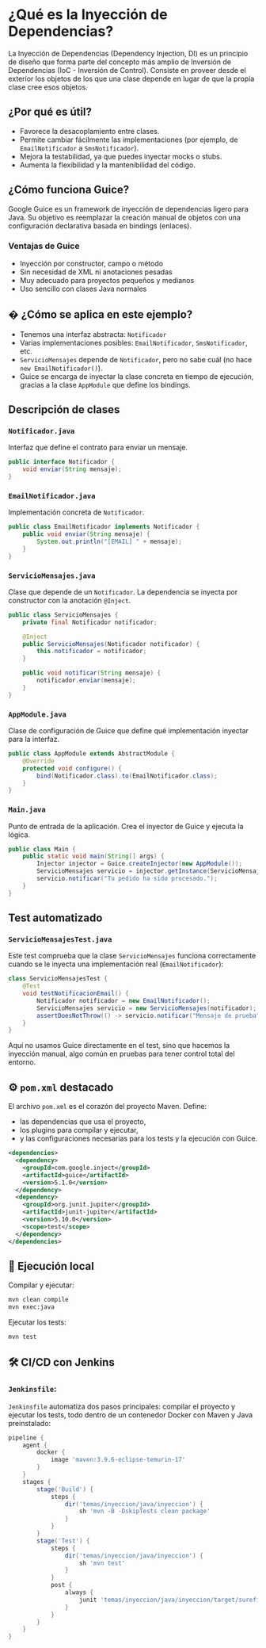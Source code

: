 # ¿Qué es la Inyección de Dependencias?

La Inyección de Dependencias (Dependency Injection, DI) es un principio de diseño que forma parte del concepto más amplio de Inversión de Dependencias (IoC - Inversión de Control). Consiste en proveer desde el exterior los objetos de los que una clase depende en lugar de que la propia clase cree esos objetos.

## ¿Por qué es útil?

- Favorece la desacoplamiento entre clases.
- Permite cambiar fácilmente las implementaciones (por ejemplo, de `EmailNotificador` a `SmsNotificador`).
- Mejora la testabilidad, ya que puedes inyectar mocks o stubs.
- Aumenta la flexibilidad y la mantenibilidad del código.

## ¿Cómo funciona Guice?

Google Guice es un framework de inyección de dependencias ligero para Java. Su objetivo es reemplazar la creación manual de objetos con una configuración declarativa basada en bindings (enlaces).

### Ventajas de Guice

- Inyección por constructor, campo o método
- Sin necesidad de XML ni anotaciones pesadas
- Muy adecuado para proyectos pequeños y medianos
- Uso sencillo con clases Java normales

## � ¿Cómo se aplica en este ejemplo?

- Tenemos una interfaz abstracta: `Notificador`
- Varias implementaciones posibles: `EmailNotificador`, `SmsNotificador`, etc.
- `ServicioMensajes` depende de `Notificador`, pero no sabe cuál (no hace `new EmailNotificador()`).
- Guice se encarga de inyectar la clase concreta en tiempo de ejecución, gracias a la clase `AppModule` que define los bindings.

## Descripción de clases

### `Notificador.java`
Interfaz que define el contrato para enviar un mensaje.

```java
public interface Notificador {
    void enviar(String mensaje);
}
```

### `EmailNotificador.java`
Implementación concreta de `Notificador`.

```java
public class EmailNotificador implements Notificador {
    public void enviar(String mensaje) {
        System.out.println("[EMAIL] " + mensaje);
    }
}
```

### `ServicioMensajes.java`
Clase que depende de un `Notificador`. La dependencia se inyecta por constructor con la anotación `@Inject`.

```java
public class ServicioMensajes {
    private final Notificador notificador;

    @Inject
    public ServicioMensajes(Notificador notificador) {
        this.notificador = notificador;
    }

    public void notificar(String mensaje) {
        notificador.enviar(mensaje);
    }
}
```

### `AppModule.java`
Clase de configuración de Guice que define qué implementación inyectar para la interfaz.

```java
public class AppModule extends AbstractModule {
    @Override
    protected void configure() {
        bind(Notificador.class).to(EmailNotificador.class);
    }
}
```

### `Main.java`
Punto de entrada de la aplicación. Crea el inyector de Guice y ejecuta la lógica.

```java
public class Main {
    public static void main(String[] args) {
        Injector injector = Guice.createInjector(new AppModule());
        ServicioMensajes servicio = injector.getInstance(ServicioMensajes.class);
        servicio.notificar("Tu pedido ha sido procesado.");
    }
}
```

## Test automatizado

### `ServicioMensajesTest.java`
Este test comprueba que la clase `ServicioMensajes` funciona correctamente cuando se le inyecta una implementación real (`EmailNotificador`):

```java
class ServicioMensajesTest {
    @Test
    void testNotificacionEmail() {
        Notificador notificador = new EmailNotificador();
        ServicioMensajes servicio = new ServicioMensajes(notificador);
        assertDoesNotThrow(() -> servicio.notificar("Mensaje de prueba"));
    }
}
```

Aquí no usamos Guice directamente en el test, sino que hacemos la inyección manual, algo común en pruebas para tener control total del entorno.

## ⚙️ `pom.xml` destacado

El archivo `pom.xml` es el corazón del proyecto Maven. Define:

- las dependencias que usa el proyecto,
- los plugins para compilar y ejecutar,
- y las configuraciones necesarias para los tests y la ejecución con Guice.

```xml
<dependencies>
  <dependency>
    <groupId>com.google.inject</groupId>
    <artifactId>guice</artifactId>
    <version>5.1.0</version>
  </dependency>
  <dependency>
    <groupId>org.junit.jupiter</groupId>
    <artifactId>junit-jupiter</artifactId>
    <version>5.10.0</version>
    <scope>test</scope>
  </dependency>
</dependencies>
```

## 🧪 Ejecución local

Compilar y ejecutar:

```bash
mvn clean compile
mvn exec:java
```

Ejecutar los tests:

```bash
mvn test
```

## 🛠️ CI/CD con Jenkins

### `Jenkinsfile`:

`Jenkinsfile` automatiza dos pasos principales: compilar el proyecto y ejecutar los tests, todo dentro de un contenedor Docker con Maven y Java preinstalado:

```groovy
pipeline {
    agent {
        docker {
            image 'maven:3.9.6-eclipse-temurin-17'
        }
    }
    stages {
        stage('Build') {
            steps {
                dir('temas/inyeccion/java/inyeccion') {
                    sh 'mvn -B -DskipTests clean package'
                }
            }
        }
        stage('Test') {
            steps {
                dir('temas/inyeccion/java/inyeccion') {
                    sh 'mvn test'
                }
            }
            post {
                always {
                    junit 'temas/inyeccion/java/inyeccion/target/surefire-reports/*.xml'
                }
            }
        }
    }
}
```
